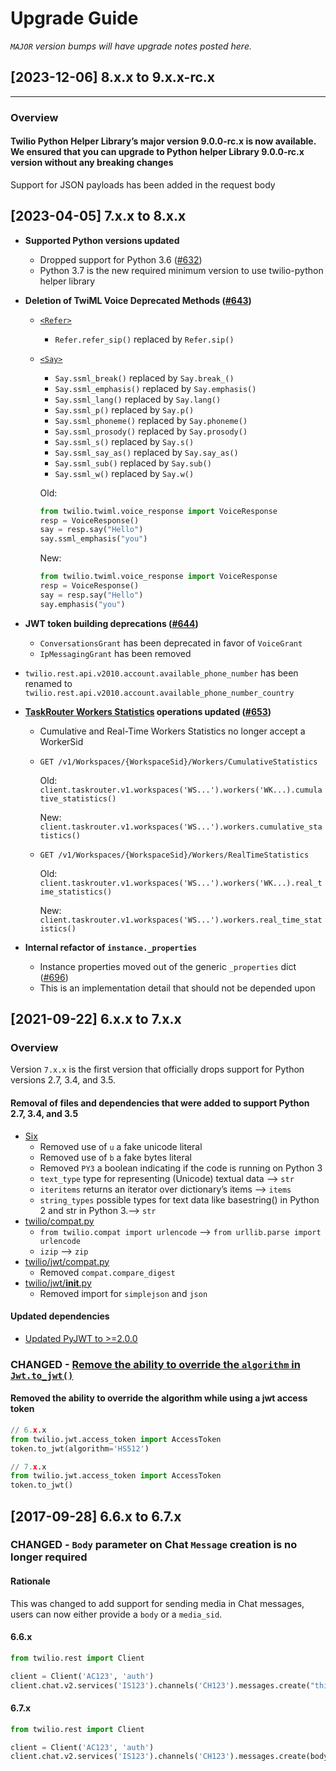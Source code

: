 # Upgrade Guide

_`MAJOR` version bumps will have upgrade notes
posted here._

## [2023-12-06] 8.x.x to 9.x.x-rc.x

---
### Overview

#### Twilio Python Helper Library’s major version 9.0.0-rc.x is now available. We ensured that you can upgrade to Python helper Library 9.0.0-rc.x version without any breaking changes

Support for JSON payloads has been added in the request body


## [2023-04-05] 7.x.x to 8.x.x

- **Supported Python versions updated**
  - Dropped support for Python 3.6 ([#632](https://github.com/twilio/twilio-python/pull/632))
  - Python 3.7 is the new required minimum version to use twilio-python helper library
- **Deletion of TwiML Voice Deprecated Methods ([#643](https://github.com/twilio/twilio-python/pull/643))**

  - [`<Refer>`](https://www.twilio.com/docs/voice/twiml/refer)
    - `Refer.refer_sip()` replaced by `Refer.sip()`
  - [`<Say>`](https://www.twilio.com/docs/voice/twiml/say/text-speech#generating-ssml-via-helper-libraries)

    - `Say.ssml_break()` replaced by `Say.break_()`
    - `Say.ssml_emphasis()` replaced by `Say.emphasis()`
    - `Say.ssml_lang()` replaced by `Say.lang()`
    - `Say.ssml_p()` replaced by `Say.p()`
    - `Say.ssml_phoneme()` replaced by `Say.phoneme()`
    - `Say.ssml_prosody()` replaced by `Say.prosody()`
    - `Say.ssml_s()` replaced by `Say.s()`
    - `Say.ssml_say_as()` replaced by `Say.say_as()`
    - `Say.ssml_sub()` replaced by `Say.sub()`
    - `Say.ssml_w()` replaced by `Say.w()`

    Old:

    ```python
    from twilio.twiml.voice_response import VoiceResponse
    resp = VoiceResponse()
    say = resp.say("Hello")
    say.ssml_emphasis("you")
    ```

    New:

    ```python
    from twilio.twiml.voice_response import VoiceResponse
    resp = VoiceResponse()
    say = resp.say("Hello")
    say.emphasis("you")
    ```

- **JWT token building deprecations ([#644](https://github.com/twilio/twilio-python/pull/644))**
  - `ConversationsGrant` has been deprecated in favor of `VoiceGrant`
  - `IpMessagingGrant` has been removed
- `twilio.rest.api.v2010.account.available_phone_number` has been renamed to `twilio.rest.api.v2010.account.available_phone_number_country`
- **[TaskRouter Workers Statistics](https://www.twilio.com/docs/taskrouter/api/worker/statistics) operations updated ([#653](https://github.com/twilio/twilio-python/pull/653))**

  - Cumulative and Real-Time Workers Statistics no longer accept a WorkerSid
  - `GET /v1/Workspaces/{WorkspaceSid}/Workers/CumulativeStatistics`

    Old: `client.taskrouter.v1.workspaces('WS...').workers('WK...).cumulative_statistics()`

    New: `client.taskrouter.v1.workspaces('WS...').workers.cumulative_statistics()`

  - `GET /v1/Workspaces/{WorkspaceSid}/Workers/RealTimeStatistics`

    Old: `client.taskrouter.v1.workspaces('WS...').workers('WK...).real_time_statistics()`

    New: `client.taskrouter.v1.workspaces('WS...').workers.real_time_statistics()`

- **Internal refactor of `instance._properties`**
  - Instance properties moved out of the generic `_properties` dict ([#696](https://github.com/twilio/twilio-python/pull/696))
  - This is an implementation detail that should not be depended upon

## [2021-09-22] 6.x.x to 7.x.x

### Overview

Version `7.x.x` is the first version that officially drops support for Python versions 2.7, 3.4, and 3.5.

#### Removal of files and dependencies that were added to support Python 2.7, 3.4, and 3.5

- [Six](https://github.com/twilio/twilio-python/pull/560/files#diff-4d7c51b1efe9043e44439a949dfd92e5827321b34082903477fd04876edb7552L4)
  - Removed use of `u` a fake unicode literal
  - Removed use of `b` a fake bytes literal
  - Removed `PY3` a boolean indicating if the code is running on Python 3
  - `text_type` type for representing (Unicode) textual data --> `str`
  - `iteritems` returns an iterator over dictionary’s items --> `items`
  - `string_types` possible types for text data like basestring() in Python 2 and str in Python 3.--> `str`
- [twilio/compat.py](https://github.com/twilio/twilio-python/pull/560/files?file-filters%5B%5D=.md&file-filters%5B%5D=.py&file-filters%5B%5D=.toml&file-filters%5B%5D=.txt&file-filters%5B%5D=.yml&file-filters%5B%5D=No+extension#diff-e327449701a8717c94e1a084cdfc7dbf334c634cddf3867058b8f991d2de52c1L1)
  - `from twilio.compat import urlencode` --> `from urllib.parse import urlencode`
  - `izip` --> `zip`
- [twilio/jwt/compat.py](https://github.com/twilio/twilio-python/pull/560/files?file-filters%5B%5D=.md&file-filters%5B%5D=.py&file-filters%5B%5D=.toml&file-filters%5B%5D=.txt&file-filters%5B%5D=.yml&file-filters%5B%5D=No+extension#diff-03276a6bdd4ecdf37ab6bedf60032dd05f640e1b470e4353badc787d80ba73d5L1)
  - Removed `compat.compare_digest`
- [twilio/jwt/**init**.py](https://github.com/twilio/twilio-python/pull/560/files?file-filters%5B%5D=.ini&file-filters%5B%5D=.py&file-filters%5B%5D=.yml#diff-9152dd65476e69cc34a307781d5cef195070f48da5670ed0934fd34a9ac91150L12-L16)
  - Removed import for `simplejson` and `json`

#### Updated dependencies

- [Updated PyJWT to >=2.0.0](https://github.com/twilio/twilio-python/pull/560/files#diff-4d7c51b1efe9043e44439a949dfd92e5827321b34082903477fd04876edb7552L6)

### CHANGED - [Remove the ability to override the `algorithm` in `Jwt.to_jwt()`](https://github.com/twilio/twilio-python/pull/560/commits/dab158f429015e0894217d6503f55b517c27c474)

#### Removed the ability to override the algorithm while using a jwt access token

```python
// 6.x.x
from twilio.jwt.access_token import AccessToken
token.to_jwt(algorithm='HS512')
```

```python
// 7.x.x
from twilio.jwt.access_token import AccessToken
token.to_jwt()
```

## [2017-09-28] 6.6.x to 6.7.x

### CHANGED - `Body` parameter on Chat `Message` creation is no longer required

#### Rationale

This was changed to add support for sending media in Chat messages, users can now either provide a `body` or a `media_sid`.

#### 6.6.x

```python
from twilio.rest import Client

client = Client('AC123', 'auth')
client.chat.v2.services('IS123').channels('CH123').messages.create("this is the body")
```

#### 6.7.x

```python
from twilio.rest import Client

client = Client('AC123', 'auth')
client.chat.v2.services('IS123').channels('CH123').messages.create(body="this is the body")
```
